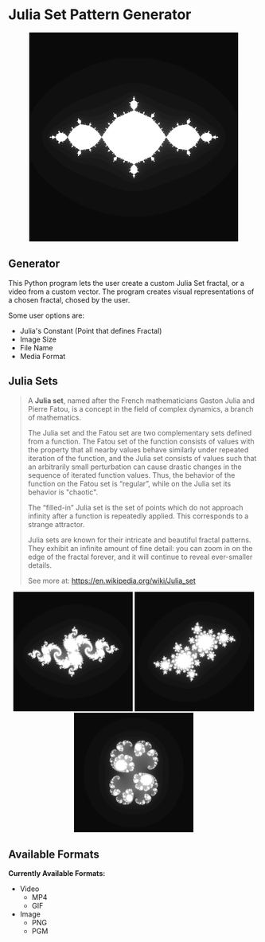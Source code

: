 
# Julia Set Pattern Generator

<p align="center">
    <img src="https://github.com/joao-beirao/julia-sets/blob/main/videos/%20-1%2B0iTo0%2Bi.gif" width="420" title="GIF Preview">
</p>

## Generator

This Python program lets the user create a custom Julia Set fractal, or a video from a custom vector. The program creates visual representations of a chosen fractal, chosed by the user.

Some user options are:
 - Julia's Constant (Point that defines Fractal)
 - Image Size
 - File Name
 - Media Format

<p> </p>
<p> </p>
<p> </p>

## Julia Sets

> A **Julia set**, named after the French mathematicians Gaston Julia and Pierre Fatou, is a concept in the field of complex dynamics, a branch of mathematics.
>
> The Julia set and the Fatou set are two complementary sets defined from a function. The Fatou set of the function consists of values with the property that all nearby values behave similarly under repeated iteration of the function, and the Julia set consists of values such that an arbitrarily small perturbation can cause drastic changes in the sequence of iterated function values. Thus, the behavior of the function on the Fatou set is “regular”, while on the Julia set its behavior is "chaotic".
>
> The “filled-in” Julia set is the set of points which do not approach infinity after a function is repeatedly applied. This corresponds to a strange attractor.
>
>Julia sets are known for their intricate and beautiful fractal patterns. They exhibit an infinite amount of fine detail: you can zoom in on the edge of the fractal forever, and it will continue to reveal ever-smaller details.
>
>See more at: <a>https://en.wikipedia.org/wiki/Julia_set</a>

<p align="center">
    <img src="./images/example1.png" width="240" title="P(z) = z2 −0.8 + 0.156i">
    <img src="./images/example2.png" width="240" title="P(z) =z2−0.4+0.6i">
    <img src="./images/example3.png" width="240" title="P(z) =z2+ 0.285 + 0.01i">
</p>

<p> </p>
<p> </p>
<p> </p>

## Available Formats

**Currently Available Formats:**

   - Video
     - MP4
     - GIF
   - Image
     - PNG
     - PGM

